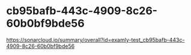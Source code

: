 # cb95bafb-443c-4909-8c26-60b0bf9bde56
https://sonarcloud.io/summary/overall?id=examly-test_cb95bafb-443c-4909-8c26-60b0bf9bde56
